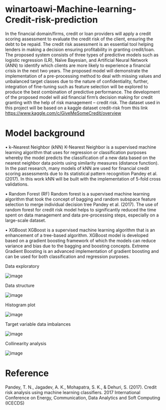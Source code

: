 # winartoawi-Machine-learning-Credit-risk-prediction

In the financial domain/firms, credit or loan providers will apply a credit scoring assessment to evaluate the credit risk of the client, ensuring the debt to be repaid. 
The credit risk assessment is an essential tool helping lenders in making a decision ensuring profitability in granting credit/loan. 
The proposed system consists of three types of predictive models such as logistic regression (LR), Naïve Bayesian, and Artificial Neural Network (ANN) to identify which clients are more likely to experience a financial crisis in the next two years. 
The proposed model will demonstrate the implementation of a pre-processing method to deal with missing values and unbalanced target classes due to the nature of confidentiality, further, integration of fine-tuning such as feature selection will be explored to produce the best combination of predictive performance. The development of the proposed model will aid financial firm’s decision making for credit granting with the help of risk management – credit risk. 
The dataset used in this project will be based on a kaggle dataset credit-risk from this link https://www.kaggle.com/c/GiveMeSomeCredit/overview


# Model background
•	k–Nearest Neighbor (kNN)
K-Nearest Neighbor is a supervised machine learning algorithm that uses for regression or classification purposes whereby the model predicts the classification of a new data based on the nearest neighbor data points using similarity measures (distance function). In the past research, many models of kNN are used for financial credit scoring assessments due to its statistical pattern recognition Pandey et al. (2017). In this work kNN will be built with the implementation of 5-fold cross validations. 

•	Random Forest (RF)
Random forest is a supervised machine learning algorithm that took the concept of bagging and random subspace feature selection to merge individual decision tree Pandey et al. (2017). The use of random forest for credit risk model helps to significantly reduced the time spent on data management and data pre-processing steps, especially on a large-scale dataset.

•	XGBoost
XGBoost is a supervised machine learning algorithm that is an enhancement of a tree-based algorithm. XGBoost model is developed based on a gradient boosting framework of which the models can reduce variance and bias due to the bagging and boosting concepts. Extreme Gradient Boosting is an advanced implementation of gradient boosting and can be used for both classification and regression purposes. 


Data exploratory 

![image](https://user-images.githubusercontent.com/43923087/129149543-d9131fc0-8d02-432b-ad2b-f351d24a68a1.png)

Data structure

![image](https://user-images.githubusercontent.com/43923087/129151444-348c30c4-697e-4a3d-95c6-b14bf2c13108.png)

Histogram plot 

![image](https://user-images.githubusercontent.com/43923087/129152183-5d0f58f0-9ca3-440e-8d8f-177c9fbb2656.png)



Target variable data imbalances

![image](https://user-images.githubusercontent.com/43923087/129151631-f79ce2e4-c22d-47a1-85ca-80bb3aba3c9d.png)

Collinearity analysis

![image](https://user-images.githubusercontent.com/43923087/129153653-c94f9608-c4fe-40f5-afae-517d9e695888.png)



# Reference
Pandey, T. N., Jagadev, A. K., Mohapatra, S. K., & Dehuri, S. (2017). Credit risk analysis using machine learning classifiers. 2017 International Conference on Energy, Communication, Data Analytics and Soft Computing (ICECDS) 
